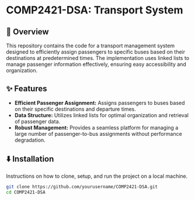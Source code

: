 # COMP2421-DSA: Transport System


## 📃 Overview
This repository contains the code for a transport management system designed to efficiently assign passengers to specific buses based on their destinations at predetermined times. The implementation uses linked lists to manage passenger information effectively, ensuring easy accessibility and organization.

## ✨ Features
- **Efficient Passenger Assignment:** Assigns passengers to buses based on their specific destinations and departure times.
- **Data Structure:** Utilizes linked lists for optimal organization and retrieval of passenger data.
- **Robust Management:** Provides a seamless platform for managing a large number of passenger-to-bus assignments without performance degradation.

## ⬇️ Installation
Instructions on how to clone, setup, and run the project on a local machine.

```bash
git clone https://github.com/yourusername/COMP2421-DSA.git
cd COMP2421-DSA

